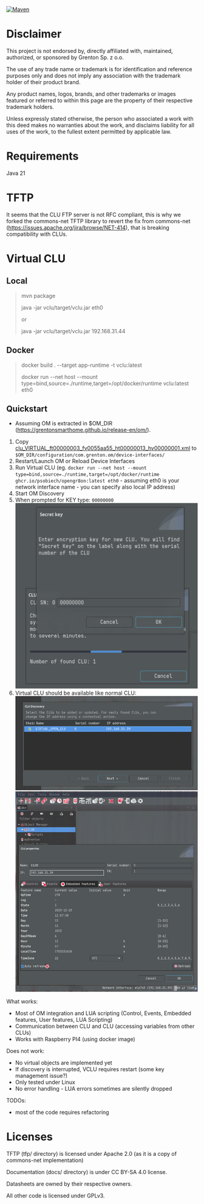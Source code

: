 [![Maven](https://github.com/psobiech/opengr8on/actions/workflows/maven.yml/badge.svg)](https://github.com/psobiech/opengr8on/actions/workflows/maven.yml)

# Disclaimer

This project is not endorsed by, directly affiliated with, maintained, authorized, or sponsored by Grenton Sp. z o.o.

The use of any trade name or trademark is for identification and reference purposes only and does not imply any association with the trademark holder of their product brand.

Any product names, logos, brands, and other trademarks or images featured or referred to within this page are the property of their respective trademark holders.

Unless expressly stated otherwise, the person who associated a work with this deed makes no warranties about the work, and disclaims liability for all uses of the work, to the fullest extent permitted by applicable law.

# Requirements
Java 21

# TFTP
It seems that the CLU FTP server is not RFC compliant, this is why we forked the commons-net TFTP library to revert the fix from commons-net (https://issues.apache.org/jira/browse/NET-414), that is breaking compatibility with CLUs.

# Virtual CLU

## Local
> mvn package
>
> java -jar vclu/target/vclu.jar eth0
> 
> or
> 
> java -jar vclu/target/vclu.jar 192.168.31.44

## Docker

> docker build . --target app-runtime -t vclu:latest
>
> docker run --net host --mount type=bind,source=./runtime,target=/opt/docker/runtime vclu:latest eth0

## Quickstart

* Assuming OM is extracted in $OM_DIR (https://grentonsmarthome.github.io/release-en/om/).

1. Copy [clu_VIRTUAL_ft00000003_fv0055aa55_ht00000013_hv00000001.xml](runtime%2Fdevice-interfaces%2Fclu_VIRTUAL_ft00000003_fv0055aa55_ht00000013_hv00000001.xml) to `$OM_DIR/configuration/com.grenton.om/device-interfaces/`
1. Restart/Launch OM or Reload Device Interfaces
1. Run Virtual CLU (eg. `docker run --net host --mount type=bind,source=./runtime,target=/opt/docker/runtime ghcr.io/psobiech/opengr8on:latest eth0` - assuming eth0 is your network interface name - you can specify also local IP address)
1. Start OM Discovery
1. When prompted for KEY type: `00000000`
![vclu_sn.png](docs%2Fimg%2Fvclu_sn.png)
1. Virtual CLU should be available like normal CLU: 
![vclu_discover.png](docs%2Fimg%2Fvclu_discover.png)
![vclu_features.png](docs%2Fimg%2Fvclu_features.png)


What works:
- Most of OM integration and LUA scripting (Control, Events, Embedded features, User features, LUA Scripting)
- Communication between CLU and CLU (accessing variables from other CLUs)
- Works with Raspberry PI4 (using docker image)

Does not work:
- No virtual objects are implemented yet
- If discovery is interrupted, VCLU requires restart (some key management issue?)
- Only tested under Linux
- No error handling - LUA errors sometimes are silently dropped

TODOs:
- most of the code requires refactoring

# Licenses
TFTP (tfp/ directory) is licensed under Apache 2.0 (as it is a copy of commons-net implementation)

Documentation (docs/ directory) is under CC BY-SA 4.0 license.

Datasheets are owned by their respective owners.

All other code is licensed under GPLv3.
